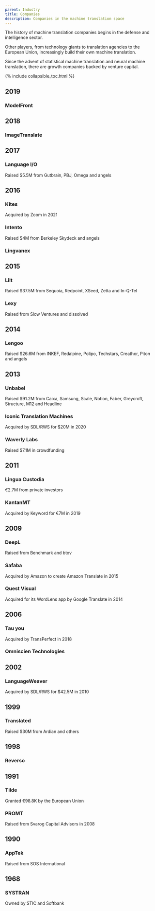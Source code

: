 ```yaml
---
parent: Industry
title: Companies
description: Companies in the machine translation space
---
```


The history of machine translation companies begins in the defense and intelligence sector.

Other players, from technology giants to translation agencies to the European Union, increasingly build their own machine translation.

Since the advent of statistical machine translation and neural machine translation, there are growth companies backed by venture capital.

{% include collapsible_toc.html %}

## 2019

### ModelFront


## 2018

### ImageTranslate


## 2017

### Language I/O

Raised $5.5M from Gutbrain, PBJ, Omega and angels


## 2016

### Kites
Acquired by Zoom in 2021

### Intento

Raised $4M from Berkeley Skydeck and angels

### Lingvanex


## 2015

### Lilt
Raised $37.5M from Sequoia, Redpoint, XSeed, Zetta and In-Q-Tel

### Lexy
Raised from Slow Ventures and dissolved


## 2014

### Lengoo
Raised $26.6M from INKEF, Redalpine, Polipo, Techstars, Creathor, Piton and angels


## 2013

### Unbabel
Raised $91.2M from Caixa, Samsung, Scale, Notion, Faber, Greycroft, Structure, M12 and Headline

### Iconic Translation Machines
Acquired by SDL/RWS for $20M in 2020

### Waverly Labs
Raised $7.1M in crowdfunding


## 2011

### Lingua Custodia
€2.7M from private investors

### KantanMT
Acquired by Keyword for €7M in 2019


## 2009

### DeepL
Raised from Benchmark and btov

### Safaba
Acquired by Amazon to create Amazon Translate in 2015

### Quest Visual
Acquired for its WordLens app by Google Translate in 2014


## 2006

### Tau you
Acquired by TransPerfect in 2018

### Omniscien Technologies


## 2002

### LanguageWeaver

Acquired by SDL/RWS for $42.5M in 2010


## 1999

### Translated
Raised $30M from Ardian and others


## 1998

### Reverso


## 1991

### Tilde
Granted €98.8K by the European Union

### PROMT
Raised from Svarog Capital Advisors in 2008


## 1990

### AppTek
Raised from SOS International


## 1968

### SYSTRAN
Owned by STIC and Softbank
